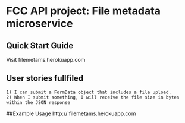 #  FCC API project: File metadata microservice


## Quick Start Guide

Visit filemetams.herokuapp.com

## User stories fullfiled
    1) I can submit a FormData object that includes a file upload.
    2) When I submit something, I will receive the file size in bytes within the JSON response


##Example Usage
    http:// filemetams.herokuapp.com



